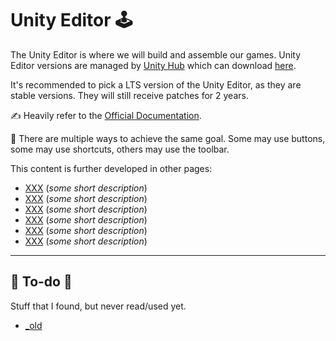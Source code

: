 # Unity Editor 🕹️

<div class="row row-cols-lg-2"><div>

The Unity Editor is where we will build and assemble our games. Unity Editor versions are managed by [Unity Hub](https://unity.com/unity-hub) which can download [here](https://unity.com/pricing#plans-student-and-hobbyist).

It's recommended to pick a LTS version of the Unity Editor, as they are stable versions. They will still receive patches for 2 years.

✍️ Heavily refer to the [Official Documentation](https://docs.unity3d.com/Manual/index.html).

🚀 There are multiple ways to achieve the same goal. Some may use buttons, some may use shortcuts, others may use the toolbar.
</div><div>

This content is further developed in other pages:

* [XXX]() (*some short description*)
* [XXX]() (*some short description*)
* [XXX]() (*some short description*)
* [XXX]() (*some short description*)
* [XXX]() (*some short description*)
* [XXX]() (*some short description*)
</div></div>

<hr class="sep-both">

## 👻 To-do 👻

Stuff that I found, but never read/used yet.

<div class="row row-cols-lg-2"><div>

* [_old](_old.md)
</div><div>
</div></div>